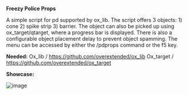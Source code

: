 **Freezy Police Props**

A simple script for pd supported by ox_lib. The script offers 3 objects: 1) cone 2) spike strip 3) barrier. The object can also be picked up using ox_target/qtarget, where a progress bar is displayed. There is also a configurable object placement delay to prevent object spamming. The menu can be accessed by either the /pdprops command or the f5 key.

**Needed:**
Ox_lib / https://github.com/overextended/ox_lib
Ox_target / https://github.com/overextended/ox_target

**Showcase:**

![image](https://github.com/freezy-x/freezy_pdprops/assets/88281160/08ee87ae-693b-4be3-bcc1-6219836490b7)

